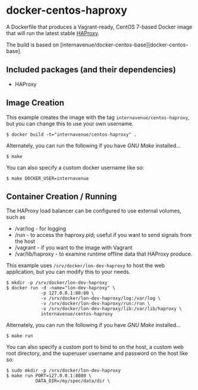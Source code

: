 # docker-centos-haproxy

A Dockerfile that produces a Vagrant-ready, CentOS 7-based Docker image that will run the latest stable [HAProxy][HAProxy].

The build is based on [internavenue/docker-centos-base][docker-centos-base].

[HAProxy]: http://www.haproxy.org/

## Included packages (and their dependencies)

* HAProxy

## Image Creation

This example creates the image with the tag `internavenue/centos-haproxy`, but you can
change this to use your own username.

```
$ docker build -t="internavenue/centos-haproxy" .
```

Alternately, you can run the following if you have *GNU Make* installed...

```
$ make
```

You can also specify a custom docker username like so:

```
$ make DOCKER_USER=internavenue
```

## Container Creation / Running

The HAProxy load balancer can be configured to use external volumes, such as
* /var/log - for logging
* /run - to access the haproxy.pid; useful if you want to send signals from the host
* /vagrant - if you want to the image with Vagrant
* /var/lib/haproxy - to examine runtime offline data that HAProxy produce.

This example uses `/srv/docker/lon-dev-haproxy` to host the web application, but you can modify
this to your needs.


``` shell
$ mkdir -p /srv/docker/lon-dev-haproxy
$ docker run -d -name="lon-dev-haproxy" \
             -p 127.0.0.1:80:80 \
             -v /srv/docker/lon-dev-haproxy/log:/var/log \
             -v /srv/docker/lon-dev-haproxy/run:/run \
             -v /srv/docker/lon-dev-haproxy/lib:/var/lib/haproxy \
             internavenue/centos-haproxy
```

Alternately, you can run the following if you have *GNU Make* installed...

``` shell
$ make run
```

You can also specify a custom port to bind to on the host, a custom web root
directory, and the superuser username and password on the host like so:

``` shell
$ sudo mkdir -p /srv/docker/lon-dev-haproxy
$ make run PORT=127.0.0.1:8080 \
           DATA_DIR=/my/spec/data/dir \
```

